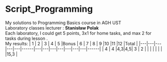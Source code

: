 # Script_Programming
My solutions to Programming Basics course in AGH UST \
Laboratory classes lecturer : **Stanisław Polak** \
Each laboratory, I could get 5 points, 3x1 for home tasks, and max 2 for tasks during lesson . \
My results:
| 1 | 2 | 3 | 4 | 5 |Bonus | 6 | 7 | 8 | 9 |10 |11 |12 |Total |
|---|---|---|---|---|------|---|---|---|---|---|---|---|------|
| 4 | 4 |4,3|4,5| 3 |  2   |   |   |   |   |   |   |   |15,3  |
